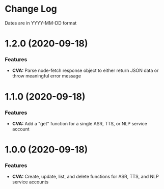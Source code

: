 # Change Log

Dates are in YYYY-MM-DD format


# 1.2.0 (2020-09-18)

### Features

* **CVA:** Parse node-fetch response object to either return JSON data or throw meaningful error message



# 1.1.0 (2020-09-18)

### Features

* **CVA:** Add a "get" function for a single ASR, TTS, or NLP service account



# 1.0.0 (2020-09-18)

### Features

* **CVA:** Create, update, list, and delete functions for ASR, TTS, and NLP service accounts

